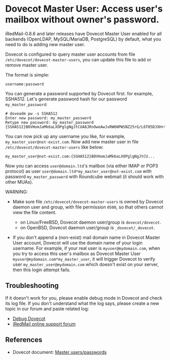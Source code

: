 # Dovecot Master User: Access user's mailbox without owner's password.

iRedMail-0.8.6 and later releases have Dovecot Master User enabled for all
backends (OpenLDAP, MySQL/MariaDB, PostgreSQL) by default, what you need to do
is adding new master user.

Dovecot is configured to query master user accounts from file
`/etc/dovecot/dovecot-master-users`, you can update this file to add or remove
master user.

The format is simple:
```
username:password
```

You can generate a password supported by Dovecot first. for example, SSHA512.
Let's generate password hash for our password `my_master_password`:
```
# doveadm pw -s SSHA512
Enter new password: my_master_password
Retype new password: my_master_password
{SSHA512}B0VHomJaMk6aLXOPglgNgJtCUA8JRnOweAwJxRW6NPWSNZ25rG/L6T05DJXH+t8WCQkemBilgkcEi6mq4Kadssivtts=
```

You can now pick up any username you like, for example, `my_master_user@not-exist.com`.
Now add new master user in file
`/etc/dovecot/dovecot-master-users` like below:

```
my_master_user@not-exist.com:{SSHA512}B0VHomJaMk6aLXOPglgNgJtCU...
```

Now you can access `user@domain.ltd`'s mailbox (via either IMAP or POP3
protocol) as user `user@domain.ltd*my_master_user@not-exist.com` with password
`my_master_password` with Roundcube webmail (it should work with other MUAs).

WARNING:

* Make sure file `/etc/dovecot/dovecot-master-users` is owned by Dovecot
  daemon user and group, with file permission `0500`, so that others cannot view
  the file content.

    * on Linux/FreeBSD, Dovecot daemon user/group is `dovecot/dovecot`.
    * on OpenBSD, Dovecot daemon user/group is `_dovecot/_dovecot`.

* If you don't append a (non-exist) mail domain name in Dovecot Master User
  account, Dovecot will use the domain name of your login username. For example,
  if your real user is `myuser@mydomain.com`, when you try to access this user's
  mailbox as Dovecot Master User `myuser@mydomain.com*my_master_user`, it will
  trigger Dovecot to verify user `my_master_user@mydomain.com` which doesn't
  exist on your server, then this login attempt fails.

## Troubleshooting

If it doesn't work for you, please enable debug mode in Dovecot and check
its log file. If you don't understand what the log says, please create a new
topic in our forum and paste related log:

* [Debug Dovecot](./debug.dovecot.html)
* [iRedMail online support forum](https://forum.iredmail.org/)

## References

* Dovecot document: [Master users/passwords](https://doc.dovecot.org/2.3/configuration_manual/authentication/master_users/)
